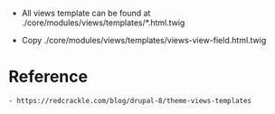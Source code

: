 - All views template can be found at ./core/modules/views/templates/*.html.twig

- Copy ./core/modules/views/templates/views-view-field.html.twig


# Reference
    - https://redcrackle.com/blog/drupal-8/theme-views-templates